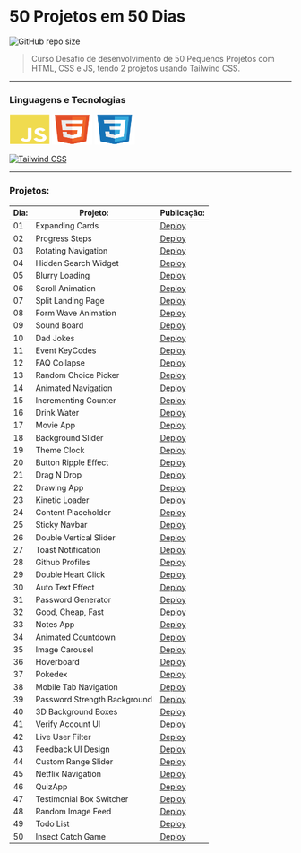 # 50 Projetos em 50 Dias

![GitHub repo size](https://img.shields.io/github/repo-size/romhenri/50projects50days?style=for-the-badge)

<!-- <img src="src/img/website-1.5.png" alt="Site Gênio Numérico"> -->

> Curso Desafio de desenvolvimento de 50 Pequenos Projetos com HTML, CSS e JS, tendo 2 projetos usando Tailwind CSS.

<hr>

### Linguagens e Tecnologias

<div display="inline_block">
  <a href="https://github.com/romhenri/javascript" target="_blank"><img alt="JavaScript" height="54" width="72" src="https://raw.githubusercontent.com/devicons/devicon/master/icons/javascript/javascript-plain.svg"></a>

<a href="https://github.com/romhenri/html" target="_blank">
  <img alt="HTML" height="54" width="72" src="https://raw.githubusercontent.com/devicons/devicon/master/icons/html5/html5-original.svg"></a>

<a href="https://github.com/romhenri/css" target="_blank">
  <img alt="CSS" height="54" width="72" src="https://raw.githubusercontent.com/devicons/devicon/master/icons/css3/css3-original.svg"></a>

<a href="https://github.com/romhenri/css/tree/main/tailwindcss" target="_blank"><img alt="Tailwind CSS" height="54" width="72" src="https://cdn.jsdelivr.net/gh/devicons/devicon/icons/tailwindcss/tailwindcss-plain.svg"/></a>

</div>

<hr>

### Projetos:

| Dia: | Projeto:                     | Publicação:                                                                              |
| ---- | ---------------------------- | ---------------------------------------------------------------------------------------- |
| 01   | Expanding Cards              | <a href="https://romhenri.github.io/50projects50days/day-01/" target="_blank">Deploy</a> |
| 02   | Progress Steps               | <a href="https://romhenri.github.io/50projects50days/day-03/" target="_blank">Deploy</a> |
| 03   | Rotating Navigation          | <a href="https://romhenri.github.io/50projects50days/day-02/" target="_blank">Deploy</a> |
| 04   | Hidden Search Widget         | <a href="https://romhenri.github.io/50projects50days/day-05/" target="_blank">Deploy</a> |
| 05   | Blurry Loading               | <a href="https://romhenri.github.io/50projects50days/day-04/" target="_blank">Deploy</a> |
| 06   | Scroll Animation             | <a href="https://romhenri.github.io/50projects50days/day-06/" target="_blank">Deploy</a> |
| 07   | Split Landing Page           | <a href="https://romhenri.github.io/50projects50days/day-07/" target="_blank">Deploy</a> |
| 08   | Form Wave Animation          | <a href="https://romhenri.github.io/50projects50days/day-08/" target="_blank">Deploy</a> |
| 09   | Sound Board                  | <a href="https://romhenri.github.io/50projects50days/day-09/" target="_blank">Deploy</a> |
| 10   | Dad Jokes                    | <a href="https://romhenri.github.io/50projects50days/day-10/" target="_blank">Deploy</a> |
| 11   | Event KeyCodes               | <a href="https://romhenri.github.io/50projects50days/day-11/" target="_blank">Deploy</a> |
| 12   | FAQ Collapse                 | <a href="https://romhenri.github.io/50projects50days/day-12/" target="_blank">Deploy</a> |
| 13   | Random Choice Picker         | <a href="https://romhenri.github.io/50projects50days/day-13/" target="_blank">Deploy</a> |
| 14   | Animated Navigation          | <a href="https://romhenri.github.io/50projects50days/day-14/" target="_blank">Deploy</a> |
| 15   | Incrementing Counter         | <a href="https://romhenri.github.io/50projects50days/day-15/" target="_blank">Deploy</a> |
| 16   | Drink Water                  | <a href="https://romhenri.github.io/50projects50days/day-16/" target="_blank">Deploy</a> |
| 17   | Movie App                    | <a href="https://romhenri.github.io/50projects50days/day-17/" target="_blank">Deploy</a> |
| 18   | Background Slider            | <a href="https://romhenri.github.io/50projects50days/day-18/" target="_blank">Deploy</a> |
| 19   | Theme Clock                  | <a href="https://romhenri.github.io/50projects50days/day-19/" target="_blank">Deploy</a> |
| 20   | Button Ripple Effect         | <a href="https://romhenri.github.io/50projects50days/day-20/" target="_blank">Deploy</a> |
| 21   | Drag N Drop                  | <a href="https://romhenri.github.io/50projects50days/day-21/" target="_blank">Deploy</a> |
| 22   | Drawing App                  | <a href="https://romhenri.github.io/50projects50days/day-22/" target="_blank">Deploy</a> |
| 23   | Kinetic Loader               | <a href="https://romhenri.github.io/50projects50days/day-23/" target="_blank">Deploy</a> |
| 24   | Content Placeholder          | <a href="https://romhenri.github.io/50projects50days/day-24/" target="_blank">Deploy</a> |
| 25   | Sticky Navbar                | <a href="https://romhenri.github.io/50projects50days/day-25/" target="_blank">Deploy</a> |
| 26   | Double Vertical Slider       | <a href="https://romhenri.github.io/50projects50days/day-26/" target="_blank">Deploy</a> |
| 27   | Toast Notification           | <a href="https://romhenri.github.io/50projects50days/day-27/" target="_blank">Deploy</a> |
| 28   | Github Profiles              | <a href="https://romhenri.github.io/50projects50days/day-28/" target="_blank">Deploy</a> |
| 29   | Double Heart Click           | <a href="https://romhenri.github.io/50projects50days/day-29/" target="_blank">Deploy</a> |
| 30   | Auto Text Effect             | <a href="https://romhenri.github.io/50projects50days/day-30/" target="_blank">Deploy</a> |
| 31   | Password Generator           | <a href="https://romhenri.github.io/50projects50days/day-31/" target="_blank">Deploy</a> |
| 32   | Good, Cheap, Fast            | <a href="https://romhenri.github.io/50projects50days/day-32/" target="_blank">Deploy</a> |
| 33   | Notes App                    | <a href="https://romhenri.github.io/50projects50days/day-33/" target="_blank">Deploy</a> |
| 34   | Animated Countdown           | <a href="https://romhenri.github.io/50projects50days/day-34/" target="_blank">Deploy</a> |
| 35   | Image Carousel               | <a href="https://romhenri.github.io/50projects50days/day-35/" target="_blank">Deploy</a> |
| 36   | Hoverboard                   | <a href="https://romhenri.github.io/50projects50days/day-36/" target="_blank">Deploy</a> |
| 37   | Pokedex                      | <a href="https://romhenri.github.io/50projects50days/day-37/" target="_blank">Deploy</a> |
| 38   | Mobile Tab Navigation        | <a href="https://romhenri.github.io/50projects50days/day-38/" target="_blank">Deploy</a> |
| 39   | Password Strength Background | <a href="https://romhenri.github.io/50projects50days/day-39/" target="_blank">Deploy</a> |
| 40   | 3D Background Boxes          | <a href="https://romhenri.github.io/50projects50days/day-40/" target="_blank">Deploy</a> |
| 41   | Verify Account UI            | <a href="https://romhenri.github.io/50projects50days/day-41/" target="_blank">Deploy</a> |
| 42   | Live User Filter             | <a href="https://romhenri.github.io/50projects50days/day-42/" target="_blank">Deploy</a> |
| 43   | Feedback UI Design           | <a href="https://romhenri.github.io/50projects50days/day-43/" target="_blank">Deploy</a> |
| 44   | Custom Range Slider          | <a href="https://romhenri.github.io/50projects50days/day-44/" target="_blank">Deploy</a> |
| 45   | Netflix Navigation           | <a href="https://romhenri.github.io/50projects50days/day-45/" target="_blank">Deploy</a> |
| 46   | QuizApp                      | <a href="https://romhenri.github.io/50projects50days/day-46/" target="_blank">Deploy</a> |
| 47   | Testimonial Box Switcher     | <a href="https://romhenri.github.io/50projects50days/day-47/" target="_blank">Deploy</a> |
| 48   | Random Image Feed            | <a href="https://romhenri.github.io/50projects50days/day-48/" target="_blank">Deploy</a> |
| 49   | Todo List                    | <a href="https://romhenri.github.io/50projects50days/day-49/" target="_blank">Deploy</a> |
| 50   | Insect Catch Game            | <a href="https://romhenri.github.io/50projects50days/day-50/" target="_blank">Deploy</a> |
